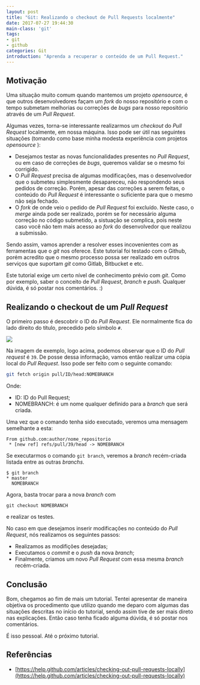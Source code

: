 ```yaml
---
layout: post
title: "Git: Realizando o checkout de Pull Requests localmente"
date: 2017-07-27 19:44:30
main-class: 'git'
tags:
- git
- github
categories: Git
introduction: "Aprenda a recuperar o conteúdo de um Pull Request."
---
```



## Motivação

Uma situação muito comum quando mantemos um projeto  *opensource*, é que outros desenvolvedores façam um *fork* do nosso repositório e com o tempo submetam melhorias ou correções de *bugs* para nosso repositório através de um *Pull Request*.

Algumas vezes, torna-se interessante realizarmos um *checkout* do *Pull Request* localmente, em nossa máquina. Isso pode ser útil nas seguintes situações (tomando como base minha modesta experiência com projetos *opensource* ):

* Desejamos testar as novas funcionalidades presentes no *Pull Request*, ou em caso de correções de *bugs*, queremos validar se o mesmo foi corrigido.
* O *Pull Request* precisa de algumas modificações, mas o desenvolvedor que o submeteu simplesmente desapareceu, não respondendo seus pedidos de correção. Porém, apesar das correções a serem feitas, o conteúdo do *Pull Request* é interessante o suficiente para que o mesmo não seja fechado.
* O *fork* de onde veio o pedido de *Pull Request* foi excluído. Neste caso, o *merge* ainda pode ser realizado, porém se for necessário alguma correção no código submetido, a sistuação se complica, pois neste caso você não tem mais acesso ao *fork* do desenvolvedor que realizou  a submissão.

Sendo assim, vamos aprender a resolver esses incovenientes com as ferramentas que o *git* nos oferece. Este tutorial foi testado com o Github, porém acredito que o mesmo processo possa ser realizado em outros serviços que suportam *git* como Gitlab, Bitbucket e etc.

Este tutorial exige um certo nível de conhecimento prévio com *git*. Como por exemplo, saber o conceito de *Pull Request*, *branch* e *push*. Qualquer dúvida, é só postar nos comentários. :)

## Realizando o checkout de um *Pull Request*

O primeiro passo é descobrir o ID do *Pull Request*. Ele normalmente fica do lado direito do título, precedido pelo símbolo `#`.

![](/assets/img/mstuttgart/snapshot_48.png)

Na imagem de exemplo, logo acima, podemos observar que o ID do *Pull request* é `39`. De posse dessa informação, vamos então realizar uma cópia local do *Pull Request*. Isso pode ser feito com o seguinte comando:

```bash
git fetch origin pull/ID/head:NOMEBRANCH
```
Onde:

* ID: ID do Pull Request;
* NOMEBRANCH: é um nome qualquer definido para a *branch* que será criada.

Uma vez que o comando tenha sido executado, veremos uma mensagem semelhante a esta:

```prompt
From github.com:author/nome_repositorio
 * [new ref] refs/pull/39/head -> NOMEBRANCH
```
Se executarmos o comando `git branch`, veremos a *branch* recém-criada listada entre as outras *branchs*.

```prompt
$ git branch
* master
  NOMEBRANCH
```
Agora, basta trocar para a nova *branch* com

```
git checkout NOMEBRANCH
```
e realizar os testes.

No caso em que desejamos inserir modificações no conteúdo do *Pull Request*, nós realizamos os seguintes passos:

- Realizamos as modifições desejadas;
- Executamos o *commit* e o *push* da nova *branch*;
- Finalmente, criamos um novo *Pull Request* com essa mesma *branch* recém-criada.

## Conclusão

Bom, chegamos ao fim de mais um tutorial. Tentei apresentar de maneira objetiva os procedimento que utilizo quando me deparo com algumas das situações descritas no início do tutorial, sendo assim tive de ser mais direto nas explicações. Então caso tenha ficado alguma dúvida, é só postar nos comentários.

É isso pessoal. Até o próximo tutorial.

## Referências

* [https://help.github.com/articles/checking-out-pull-requests-locally](https://help.github.com/articles/checking-out-pull-requests-locally)
